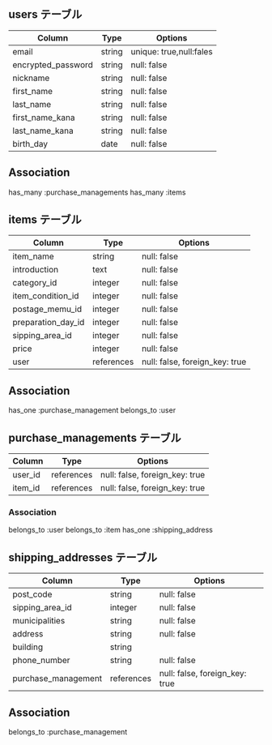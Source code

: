 ## users テーブル

| Column             | Type   | Options                |
| ------------------ | ------ | -----------            |
| email              | string | unique: true,null:fales|
| encrypted_password | string | null: false            |
| nickname           | string | null: false            |
| first_name         | string | null: false            |
| last_name          | string | null: false            |
| first_name_kana    | string | null: false            |
| last_name_kana     | string | null: false            |
| birth_day          | date | null: false              |

## Association

has_many :purchase_managements
has_many :items

## items テーブル

| Column             | Type   | Options     |
| ------------------ | ------ | ----------- |
| item_name          | string | null: false |
| introduction       | text   | null: false |
| category_id        | integer | null: false |
| item_condition_id  | integer  | null: false |
| postage_memu_id     | integer | null: false|
| preparation_day_id  | integer | null: false|
| sipping_area_id     | integer | null: false|
| price               | integer | null: false |
| user                | references | null: false, foreign_key: true |

## Association

has_one :purchase_management
belongs_to :user

## purchase_managements テーブル

| Column  | Type       | Options                        |
| ------  | ---------- | ------------------------------ |
| user_id    | references | null: false, foreign_key: true |
| item_id   | references | null: false, foreign_key: true |

### Association

belongs_to :user
belongs_to :item
has_one :shipping_address

## shipping_addresses テーブル

| Column             | Type   | Options     |
| ------------------ | ------ | ----------- |
| post_code          | string | null: false |
| sipping_area_id    | integer| null: false|
| municipalities     | string| null: false |
| address            | string| null: false|
| building           | string|            |
| phone_number       | string| null: false|
| purchase_management|references | null: false, foreign_key: true |
## Association


belongs_to :purchase_management
